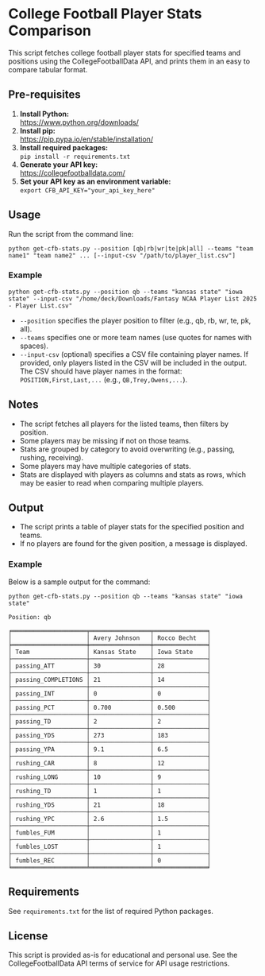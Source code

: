 # College Football Player Stats Comparison

This script fetches college football player stats for specified teams and positions using the CollegeFootballData API, and prints them in an easy to compare tabular format.

## Pre-requisites

1. **Install Python:**  
   https://www.python.org/downloads/
2. **Install pip:**  
   https://pip.pypa.io/en/stable/installation/
3. **Install required packages:**  
   `pip install -r requirements.txt`
4. **Generate your API key:**  
   https://collegefootballdata.com/
5. **Set your API key as an environment variable:**  
   `export CFB_API_KEY="your_api_key_here"`


## Usage

Run the script from the command line:

```
python get-cfb-stats.py --position [qb|rb|wr|te|pk|all] --teams "team name1" "team name2" ... [--input-csv "/path/to/player_list.csv"]
```

### Example

```
python get-cfb-stats.py --position qb --teams "kansas state" "iowa state" --input-csv "/home/deck/Downloads/Fantasy NCAA Player List 2025 - Player List.csv"
```

- `--position` specifies the player position to filter (e.g., qb, rb, wr, te, pk, all).
- `--teams` specifies one or more team names (use quotes for names with spaces).
- `--input-csv` (optional) specifies a CSV file containing player names. If provided, only players listed in the CSV will be included in the output. The CSV should have player names in the format: `POSITION,First,Last,...` (e.g., `QB,Trey,Owens,...`).

## Notes

- The script fetches all players for the listed teams, then filters by position.
- Some players may be missing if not on those teams.
- Stats are grouped by category to avoid overwriting (e.g., passing, rushing, receiving).
- Some players may have multiple categories of stats.
- Stats are displayed with players as columns and stats as rows, which may be easier to read when comparing multiple players.


## Output

- The script prints a table of player stats for the specified position and teams.
- If no players are found for the given position, a message is displayed.

### Example

Below is a sample output for the command:

```
python get-cfb-stats.py --position qb --teams "kansas state" "iowa state"
```

```
Position: qb

╒═════════════════════╤═════════════════╤═══════════════╕
│                     │ Avery Johnson   │ Rocco Becht   │
╞═════════════════════╪═════════════════╪═══════════════╡
│ Team                │ Kansas State    │ Iowa State    │
├─────────────────────┼─────────────────┼───────────────┤
│ passing_ATT         │ 30              │ 28            │
├─────────────────────┼─────────────────┼───────────────┤
│ passing_COMPLETIONS │ 21              │ 14            │
├─────────────────────┼─────────────────┼───────────────┤
│ passing_INT         │ 0               │ 0             │
├─────────────────────┼─────────────────┼───────────────┤
│ passing_PCT         │ 0.700           │ 0.500         │
├─────────────────────┼─────────────────┼───────────────┤
│ passing_TD          │ 2               │ 2             │
├─────────────────────┼─────────────────┼───────────────┤
│ passing_YDS         │ 273             │ 183           │
├─────────────────────┼─────────────────┼───────────────┤
│ passing_YPA         │ 9.1             │ 6.5           │
├─────────────────────┼─────────────────┼───────────────┤
│ rushing_CAR         │ 8               │ 12            │
├─────────────────────┼─────────────────┼───────────────┤
│ rushing_LONG        │ 10              │ 9             │
├─────────────────────┼─────────────────┼───────────────┤
│ rushing_TD          │ 1               │ 1             │
├─────────────────────┼─────────────────┼───────────────┤
│ rushing_YDS         │ 21              │ 18            │
├─────────────────────┼─────────────────┼───────────────┤
│ rushing_YPC         │ 2.6             │ 1.5           │
├─────────────────────┼─────────────────┼───────────────┤
│ fumbles_FUM         │                 │ 1             │
├─────────────────────┼─────────────────┼───────────────┤
│ fumbles_LOST        │                 │ 1             │
├─────────────────────┼─────────────────┼───────────────┤
│ fumbles_REC         │                 │ 0             │
╘═════════════════════╧═════════════════╧═══════════════╛
```

## Requirements

See `requirements.txt` for the list of required Python packages.

## License

This script is provided as-is for educational and personal use. See the CollegeFootballData API terms of service for API usage restrictions.
